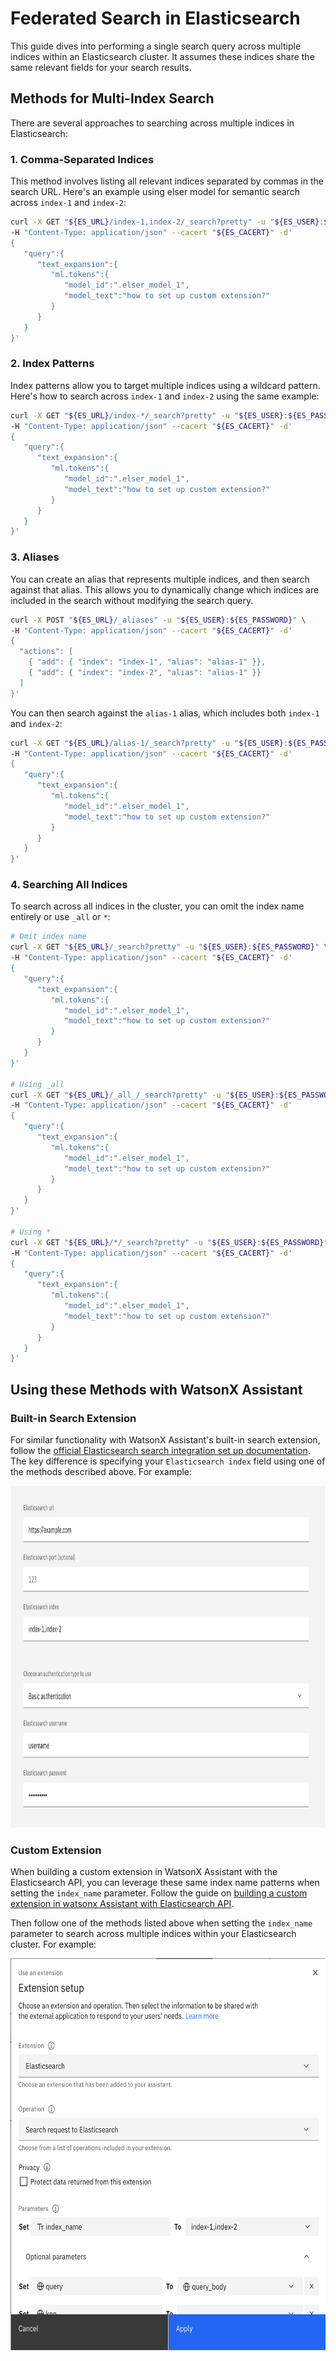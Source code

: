# Federated Search in Elasticsearch

This guide dives into performing a single search query across multiple indices within an Elasticsearch cluster. It assumes these indices share the same relevant fields for your search results.

## Methods for Multi-Index Search

There are several approaches to searching across multiple indices in Elasticsearch:

### 1. Comma-Separated Indices

This method involves listing all relevant indices separated by commas in the search URL. Here's an example using elser model for semantic search across `index-1` and `index-2`:

```bash
curl -X GET "${ES_URL}/index-1,index-2/_search?pretty" -u "${ES_USER}:${ES_PASSWORD}" \
-H "Content-Type: application/json" --cacert "${ES_CACERT}" -d'
{
   "query":{
      "text_expansion":{
         "ml.tokens":{
            "model_id":".elser_model_1",
            "model_text":"how to set up custom extension?"
         }
      }
   }
}'
```

### 2. Index Patterns

Index patterns allow you to target multiple indices using a wildcard pattern. Here's how to search across `index-1` and `index-2` using the same example:

```bash
curl -X GET "${ES_URL}/index-*/_search?pretty" -u "${ES_USER}:${ES_PASSWORD}" \
-H "Content-Type: application/json" --cacert "${ES_CACERT}" -d'
{
   "query":{
      "text_expansion":{
         "ml.tokens":{
            "model_id":".elser_model_1",
            "model_text":"how to set up custom extension?"
         }
      }
   }
}'
```

### 3. Aliases
You can create an alias that represents multiple indices, and then search against that alias. This allows you to dynamically change which indices are included in the search without modifying the search query.

```bash
curl -X POST "${ES_URL}/_aliases" -u "${ES_USER}:${ES_PASSWORD}" \
-H "Content-Type: application/json" --cacert "${ES_CACERT}" -d'
{
  "actions": [
    { "add": { "index": "index-1", "alias": "alias-1" }},
    { "add": { "index": "index-2", "alias": "alias-1" }}
  ]
}'
```

You can then search against the `alias-1` alias, which includes both `index-1` and `index-2`:

```bash
curl -X GET "${ES_URL}/alias-1/_search?pretty" -u "${ES_USER}:${ES_PASSWORD}" \
-H "Content-Type: application/json" --cacert "${ES_CACERT}" -d'
{
   "query":{
      "text_expansion":{
         "ml.tokens":{
            "model_id":".elser_model_1",
            "model_text":"how to set up custom extension?"
         }
      }
   }
}'
```

### 4. Searching All Indices

To search across all indices in the cluster, you can omit the index name entirely or use `_all` or `*`:

```bash
# Omit index name
curl -X GET "${ES_URL}/_search?pretty" -u "${ES_USER}:${ES_PASSWORD}" \
-H "Content-Type: application/json" --cacert "${ES_CACERT}" -d'
{
   "query":{
      "text_expansion":{
         "ml.tokens":{
            "model_id":".elser_model_1",
            "model_text":"how to set up custom extension?"
         }
      }
   }
}'

# Using _all
curl -X GET "${ES_URL}/_all_/_search?pretty" -u "${ES_USER}:${ES_PASSWORD}" \
-H "Content-Type: application/json" --cacert "${ES_CACERT}" -d'
{
   "query":{
      "text_expansion":{
         "ml.tokens":{
            "model_id":".elser_model_1",
            "model_text":"how to set up custom extension?"
         }
      }
   }
}'

# Using *
curl -X GET "${ES_URL}/*/_search?pretty" -u "${ES_USER}:${ES_PASSWORD}" \
-H "Content-Type: application/json" --cacert "${ES_CACERT}" -d'
{
   "query":{
      "text_expansion":{
         "ml.tokens":{
            "model_id":".elser_model_1",
            "model_text":"how to set up custom extension?"
         }
      }
   }
}'
```

## Using these Methods with WatsonX Assistant

### Built-in Search Extension

For similar functionality with WatsonX Assistant's built-in search extension, follow the [official Elasticsearch search integration set up documentation](https://cloud.ibm.com/docs/watson-assistant?topic=watson-assistant-search-elasticsearch-add). The key difference is specifying your `Elasticsearch index` field using one of the methods described above. For example:

<img src="./assets/federated_search_official_search_extension.png" width="838" height="547" />

### Custom Extension

When building a custom extension in WatsonX Assistant with the Elasticsearch API, you can leverage these same index name patterns when setting the `index_name` parameter. Follow the guide on [building a custom extension in watsonx Assistant with Elasticsearch API](../../starter-kits/elasticsearch/README.md#build-a-custom-extension-in-watsonx-assistant-with-elasticsearch-api).

Then follow one of the methods listed above when setting the `index_name` parameter to search across multiple indices within your Elasticsearch cluster. For example:

<img src="./assets/federated_search_elasticsearch_custom_extension.png" width="669" height="627" />
